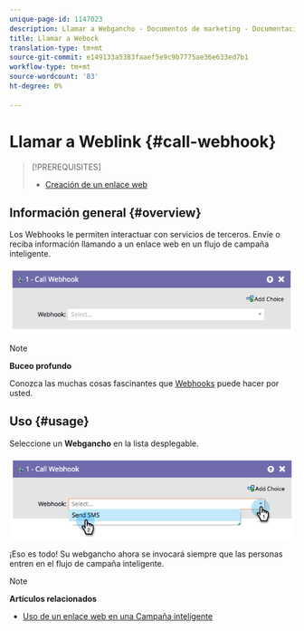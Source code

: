 ```yaml
---
unique-page-id: 1147023
description: Llamar a Webgancho - Documentos de marketing - Documentación del producto
title: Llamar a Webock
translation-type: tm+mt
source-git-commit: e149133a5383faaef5e9c9b7775ae36e633ed7b1
workflow-type: tm+mt
source-wordcount: '83'
ht-degree: 0%

---
```



# Llamar a Weblink {#call-webhook}

>[!PREREQUISITES]
>
>* [Creación de un enlace web](../../../../product-docs/administration/additional-integrations/create-a-webhook.md)

>



## Información general {#overview}

Los Webhooks le permiten interactuar con servicios de terceros. Envíe o reciba información llamando a un enlace web en un flujo de campaña inteligente.

![](assets/image2014-9-22-15-3a4-3a7.png)

>[!NOTE]
>
>**Buceo profundo**
>
>Conozca las muchas cosas fascinantes que [Webhooks](http://developers.marketo.com/documentation/webhooks/) puede hacer por usted.

## Uso {#usage}

Seleccione un **Webgancho** en la lista desplegable.

![](assets/image2014-9-22-15-3a4-3a25.png)

¡Eso es todo! Su webgancho ahora se invocará siempre que las personas entren en el flujo de campaña inteligente.

>[!NOTE]
>
>**Artículos relacionados**
>
>* [Uso de un enlace web en una Campaña inteligente](use-a-webhook-in-a-smart-campaign.md)

>



